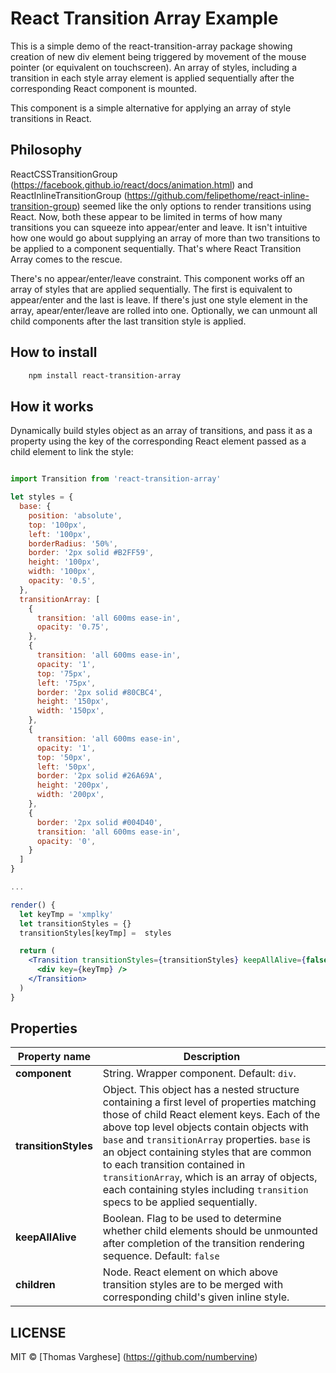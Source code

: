 # React Transition Array Example

This is a simple demo of the react-transition-array package showing creation of new div element being triggered by movement of the mouse pointer (or equivalent on touchscreen). An array of styles, including a transition in each style array element is applied sequentially after the corresponding React component is mounted.

This component is a simple alternative for applying an array of style transitions in React.

## Philosophy
ReactCSSTransitionGroup (https://facebook.github.io/react/docs/animation.html) and ReactInlineTransitionGroup (https://github.com/felipethome/react-inline-transition-group) seemed like the only options to render transitions using React. Now, both these appear to be limited in terms of how many transitions you can squeeze into appear/enter and leave. It isn't intuitive how one would go about supplying an array of more than two transitions to be applied to a component sequentially. That's where React Transition Array comes to the rescue.

There's no appear/enter/leave constraint. This component works off an array of styles that are applied sequentially. The first is equivalent to appear/enter and the last is leave. If there's just one style element in the array, apear/enter/leave are rolled into one. Optionally, we can unmount all child components after the last transition style is applied.

## How to install

```bash
    npm install react-transition-array
```

## How it works

Dynamically build styles object as an array of transitions, and pass it as a property using the key of the corresponding React element passed as a child element to link the style:

```jsx

import Transition from 'react-transition-array'

let styles = {
  base: {
    position: 'absolute',
    top: '100px',
    left: '100px',
    borderRadius: '50%',
    border: '2px solid #B2FF59',
    height: '100px',
    width: '100px',
    opacity: '0.5',
  },
  transitionArray: [
    {
      transition: 'all 600ms ease-in',
      opacity: '0.75',
    },
    {
      transition: 'all 600ms ease-in',
      opacity: '1',
      top: '75px',
      left: '75px',
      border: '2px solid #80CBC4',
      height: '150px',
      width: '150px',
    },
    {
      transition: 'all 600ms ease-in',
      opacity: '1',
      top: '50px',
      left: '50px',
      border: '2px solid #26A69A',
      height: '200px',
      width: '200px',
    },
    {
      border: '2px solid #004D40',
      transition: 'all 600ms ease-in',
      opacity: '0',
    }
  ]
}

...

render() {
  let keyTmp = 'xmplky'
  let transitionStyles = {}
  transitionStyles[keyTmp] =  styles

  return (
    <Transition transitionStyles={transitionStyles} keepAllAlive={false}>
      <div key={keyTmp} />
    </Transition>
  )
}

```


## Properties

Property name | Description
------------ | -------------
**component** | String. Wrapper component. Default: `div`.
**transitionStyles** | Object. This object has a nested structure containing a first level of properties matching those of child React element keys. Each of the above top level objects contain objects with `base` and `transitionArray` properties. `base` is an object containing styles that are common to each transition contained in `transitionArray`, which is an array of objects, each containing styles including `transition` specs to be applied sequentially.
**keepAllAlive** | Boolean. Flag to be used to determine whether child elements should be unmounted after completion of the transition rendering sequence. Default: `false`
**children** | Node. React element on which above transition styles are to be merged with corresponding child's given inline style.

## LICENSE

MIT © [Thomas Varghese] (https://github.com/numbervine)
